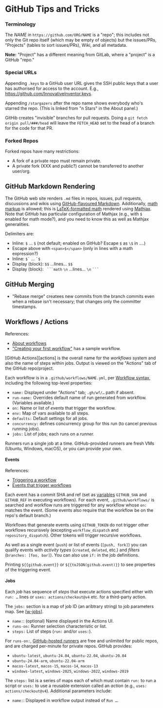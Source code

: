 GitHub Tips and Tricks
======================

### Terminology

The _NAME_ in `https://github.com/ORG/NAME` is a "repo"; this includes not
only the Git repo itself (which may be empty of objects) but the
issues/PRs, "Projects" (tables to sort issues/PRs), Wiki, and all metadata.

__Note:__ "Project" has a different meaning from GitLab, where a "project"
is a GitHub "repo."

### Special URLs

Appending `.keys` to a GitHub user URL gives the SSH public keys
that a user has authorised for access to the account. E.g.,
<https://github.com/InnovativeInventor.keys>.

Appending `/stargazers` after the repo name shows everybody who's starred
the repo. (This is linked from "n Stars" in the About panel.)

GitHib creates "invisible" branches for pull requests. Doing a
`git fetch origin pull/###/head` will leave the `FETCH_HEAD` set
to the head of a branch for the code for that PR.

### Forked Repos

Forked repos have many restrictions:
- A fork of a private repo must remain private.
- A private fork (XXX and public?) cannot be transferred to another
  user/org.


GitHub Markdown Rendering
-------------------------

The GitHub web site renders `.md` files in repos, issues, pull requests,
discussions and wikis using [GitHub-flavoured Markdown][gfm]. Additionally,
[math markup][gfmath] is allowed; this is [LaTeX-formatted math][latex]
rendered using [Mathjax]. Note that GitHub has particular configuration of
Mathjax (e.g., with `$` enabled for math mode?), and you need to know this
as well as Mathjax generalities.

Delimiters are:
- Inline: `$` … `$` (not default; enabled on GitHub? Escape `$` as `\$` in ….)
- Escape above with `<span>$</span>` (only in lines with a math expression?)
- Inline: `` $` `` … `` `$ ``
- Display (block): `$$` …lines… `$$`
- Display (block): ` ```math` `\n` …lines…  `\n` ` ``` `


GitHub Merging
--------------

- "Rebase merge" createes new commits from the branch commits even when a
  rebase isn't necessary; that changes only the committer timestamps.


Workflows / Actions
-------------------

References:
- [About workflows][w-about]
- ["Creating your first workflow"][w-first] has a sample workflow.

[GitHub Actions][actions] is the overall name for the _workflows_ system
and also the name of steps within jobs. Output is viewed on the "Actions"
tab of the GitHub repo/project.

Each workflow is in a `.github/workflows/NAME.yml`, per [Workflow
syntax][w-syntax], including the following top-level properties:
- `name:` Displayed under "Actions" tab; `.gh/wf/…` path if absent.
- `run-name:` Overrides default name of run generated from workflow.
  (Variables available.)
- `on:` Name or list of _events_ that trigger the workflow.
- `env:` Map of vars available to all steps.
- `defaults:` Default settings for all jobs.
- `concurrency:` defines concurrency group for this run (to cancel previous
  running jobs).
- `jobs:` List of jobs; each runs on a _runner._

Runners run a single job at a time. GitHub-provided runners are fresh VMs
(Ubuntu, Windows, macOS), or you can provide your own.

#### Events

References:
- [Triggering a workflow][w-trig]
- [Events that trigger workflows][w-events]

Each event has a commit SHA and ref (set as [variables][w-vars]
`GITHUB_SHA` and `GITHUB_REF` in executing workflows). For each event,
`.github/workflows/` is searched and workflow runs are triggered for any
workflow whose `on:` matches the event. (Some events also require that the
workflow be on the repo's default branch.)

Workflows that generate events using `GITHUB_TOKEN` do not trigger other
workflows recurisvely (excepting `workflow_dispatch` and
`repository_dispatch`). Other tokens will trigger recursive workflows.

As well as a single event (`push`) or list of events (`[push, fork]`) you
can qualify events with _activity types_ (`created`, `deleted`, etc.) and
_filters_ (`branches: [foo, bar]`). You can also use `if:` in the job
definitions.

Printing `${{github.event}}` or `${{toJSON(github.event)}}` to see
properties of the triggering event.

#### Jobs

Each _job_ has sequence of _steps_ that execute actions specified either
with `run: …` lines or `uses: actions/checkout@v4` etc. for a third-party
action.

The `jobs:` section is a map of job ID (an aribtrary string) to job
parameters map. See [[w-jobs]].

- `name:`: (optional) Name displayed in the Actions UI.
- `runs-on:` Runner selection characteristic or list.
- `steps:` List of steps (`run:` and/or `uses:`).


For `runs-on:`, [GitHub-hosted runners][w-ghhost] are free and unlimited
for public repos, and are charged per-minute for private repos. GitHub
provides:
- `ubuntu-latest`, `ubuntu-24.04`, `ubuntu-22.04`, `ubuntu-20.04`
- `ubuntu-24.04-arm`, `ubuntu-22.04-arm`
- `macos-latest`, `macos-15`, `macos-14`, `macos-13`
- `windows-latest`, `windows-2025`, `windows-2022`, `windows-2019`

The `steps:` list is a series of maps each of which must contain `run:` to
run a script or `uses:` to use a reusable extension called an _action_
(e.g., `uses: actions/checkout@v4`). Additional parameters include:
- `name:`: Displayed in workflow output instead of `Run …`.



<!-------------------------------------------------------------------->
[Mathjax]: https://docs.mathjax.org/en/latest/input/tex/
[gfm]: https://github.github.com/gfm/
[gfmath]: https://docs.github.com/en/get-started/writing-on-github/working-with-advanced-formatting/writing-mathematical-expressions
[latex]: http://en.wikibooks.org/wiki/LaTeX/Mathematics

<!-- Workflows ("Actions") -->
[w-about]: https://docs.github.com/en/actions/writing-workflows/about-workflows
[w-actions]: https://docs.github.com/en/actions
[w-events]: https://docs.github.com/en/actions/writing-workflows/choosing-when-your-workflow-runs/events-that-trigger-workflows
[w-first]: https://docs.github.com/en/actions/writing-workflows/quickstart#creating-your-first-workflow
[w-ghhost]: https://docs.github.com/en/actions/writing-workflows/workflow-syntax-for-github-actions#standard-github-hosted-runners-for-public-repositories
[w-jobs]: https://docs.github.com/en/actions/writing-workflows/workflow-syntax-for-github-actions#jobs
[w-overview]: https://docs.github.com/en/actions/writing-workflows/quickstart
[w-syntax]: https://docs.github.com/en/actions/writing-workflows/workflow-syntax-for-github-actions
[w-trig]: https://docs.github.com/en/actions/writing-workflows/choosing-when-your-workflow-runs/triggering-a-workflow
[w-vars]: https://docs.github.com/en/actions/learn-github-actions/variables
